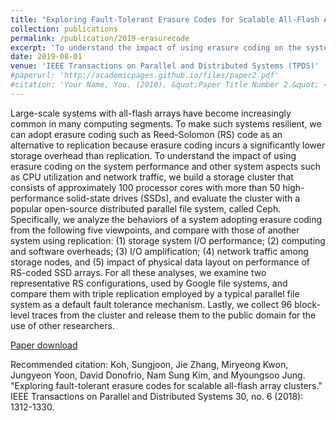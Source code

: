 ```yaml
---
title: "Exploring Fault-Tolerant Erasure Codes for Scalable All-Flash Array Clusters"
collection: publications
permalink: /publication/2019-erasurecode
excerpt: 'To understand the impact of using erasure coding on the system performance and other system aspects such as CPU utilization and network traffic, we build a storage cluster that consists of approximately 100 processor cores with more than 50 high-performance solid-state drives (SSDs), and evaluate the cluster with a popular open-source distributed parallel file system, called Ceph…'
date: 2019-08-01
venue: 'IEEE Transactions on Parallel and Distributed Systems (TPDS)'
#paperurl: 'http://academicpages.github.io/files/paper2.pdf'
#citation: 'Your Name, You. (2010). &quot;Paper Title Number 2.&quot; <i>Journal 1</i>. 1(2).'
---
```

Large-scale systems with all-flash arrays have become increasingly common in many computing segments. To make such systems resilient, we can adopt erasure coding such as Reed-Solomon (RS) code as an alternative to replication because erasure coding incurs a significantly lower storage overhead than replication. To understand the impact of using erasure coding on the system performance and other system aspects such as CPU utilization and network traffic, we build a storage cluster that consists of approximately 100 processor cores with more than 50 high-performance solid-state drives (SSDs), and evaluate the cluster with a popular open-source distributed parallel file system, called Ceph. Specifically, we analyze the behaviors of a system adopting erasure coding from the following five viewpoints, and compare with those of another system using replication: (1) storage system I/O performance; (2) computing and software overheads; (3) I/O amplification; (4) network traffic among storage nodes, and (5) impact of physical data layout on performance of RS-coded SSD arrays. For all these analyses, we examine two representative RS configurations, used by Google file systems, and compare them with triple replication employed by a typical parallel file system as a default fault tolerance mechanism. Lastly, we collect 96 block-level traces from the cluster and release them to the public domain for the use of other researchers.

[Paper download](https://arxiv.org/pdf/1906.08602.pdf)

Recommended citation: Koh, Sungjoon, Jie Zhang, Miryeong Kwon, Jungyeon Yoon, David Donofrio, Nam Sung Kim, and Myoungsoo Jung. "Exploring fault-tolerant erasure codes for scalable all-flash array clusters." IEEE Transactions on Parallel and Distributed Systems 30, no. 6 (2018): 1312-1330.